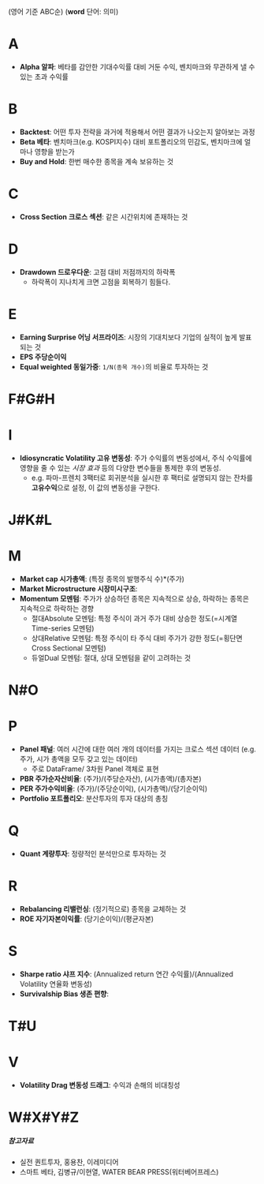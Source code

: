 (영어 기준 ABC순) (**word** 단어: 의미)

# A
- **Alpha 알파**: 베타를 감안한 기대수익률 대비 거둔 수익, 벤치마크와 무관하게 낼 수 있는 초과 수익률

# B
- **Backtest**: 어떤 투자 전략을 과거에 적용해서 어떤 결과가 나오는지 알아보는 과정 
- **Beta 베타**: 벤치마크(e.g. KOSPI지수) 대비 포트폴리오의 민감도, 벤치마크에 얼마나 영향을 받는가
- **Buy and Hold**: 한번 매수한 종목을 계속 보유하는 것

# C
- **Cross Section 크로스 섹션**: 같은 시간위치에 존재하는 것 

# D
- **Drawdown 드로우다운**: 고점 대비 저점까지의 하락폭
    - 하락폭이 지나치게 크면 고점을 회복하기 힘들다.

# E
- **Earning Surprise 어닝 서프라이즈**: 시장의 기대치보다 기업의 실적이 높게 발표되는 것
- **EPS 주당순이익**
- **Equal weighted 동일가중**: ```1/N(종목 개수)```의 비율로 투자하는 것

# F#G#H

# I
- **Idiosyncratic Volatility 고유 변동성**: 주가 수익률의 변동성에서, 주식 수익률에 영향을 줄 수 있는 *시장 효과* 등의 다양한 변수들을 통제한 후의 변동성.
    - e.g. 파마-프렌치 3팩터로 회귀분석을 실시한 후 팩터로 설명되지 않는 잔차를 **고유수익**으로 설정, 이 값의 변동성을 구한다.

# J#K#L

# M
- **Market cap 시가총액**: (특정 종목의 발행주식 수)\*(주가)
- **Market Microstructure 시장미시구조**:
- **Momentum 모멘텀**: 주가가 상승하던 종목은 지속적으로 상승, 하락하는 종목은 지속적으로 하락하는 경향
    - 절대Absolute 모멘텀: 특정 주식이 과거 주가 대비 상승한 정도(=시계열Time-series 모멘텀)
    - 상대Relative 모멘텀: 특정 주식이 타 주식 대비 주가가 강한 정도(=횡단면Cross Sectional 모멘텀)
    - 듀얼Dual 모멘텀: 절대, 상대 모멘텀을 같이 고려하는 것

# N#O

# P
- **Panel 패널**: 여러 시간에 대한 여러 개의 데이터를 가지는 크로스 섹션 데이터 (e.g. 주가, 시가 총액을 모두 갖고 있는 데이터)
    - 주로 DataFrame/ 3차원 Panel 객체로 표현
- **PBR 주가순자산비율**: (주가)/(주당순자산), (시가총액)/(총자본)
- **PER 주가수익비율**: (주가)/(주당순이익), (시가총액)/(당기순이익)
- **Portfolio 포트폴리오**: 분산투자의 투자 대상의 총칭

# Q
- **Quant 계량투자**: 정량적인 분석만으로 투자하는 것

# R
- **Rebalancing 리밸런싱**: (정기적으로) 종목을 교체하는 것
- **ROE 자기자본이익률**: (당기순이익)/(평균자본)

# S
- **Sharpe ratio 샤프 지수**: (Annualized return 연간 수익률)/(Annualized Volatility 연율화 변동성)
- **Survivalship Bias 생존 편향**: 

# T#U

# V
- **Volatility Drag 변동성 드래그**: 수익과 손해의 비대칭성

# W#X#Y#Z

##### 참고자료
- 실전 퀀트투자, 홍용찬, 이레미디어
- 스마트 베타, 김병규/이현열, WATER BEAR PRESS(워터베어프레스)
